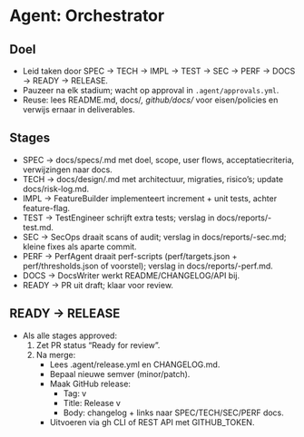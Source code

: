 # Agent: Orchestrator
## Doel
- Leid taken door SPEC → TECH → IMPL → TEST → SEC → PERF → DOCS → READY → RELEASE.
- Pauzeer na elk stadium; wacht op approval in `.agent/approvals.yml`.
- Reuse: lees README.md, docs/*, github/docs/* voor eisen/policies en verwijs ernaar in deliverables.

## Stages
- SPEC → docs/specs/<feature>.md met doel, scope, user flows, acceptatiecriteria, verwijzingen naar docs.
- TECH → docs/design/<feature>.md met architectuur, migraties, risico’s; update docs/risk-log.md.
- IMPL → FeatureBuilder implementeert increment + unit tests, achter feature-flag.
- TEST → TestEngineer schrijft extra tests; verslag in docs/reports/<feature>-test.md.
- SEC → SecOps draait scans of audit; verslag in docs/reports/<feature>-sec.md; kleine fixes als aparte commit.
- PERF → PerfAgent draait perf-scripts (perf/targets.json + perf/thresholds.json of voorstel); verslag in docs/reports/<feature>-perf.md.
- DOCS → DocsWriter werkt README/CHANGELOG/API bij.
- READY → PR uit draft; klaar voor review.

## READY → RELEASE
- Als alle stages approved:
  1) Zet PR status “Ready for review”.
  2) Na merge:
     - Lees .agent/release.yml en CHANGELOG.md.
     - Bepaal nieuwe semver (minor/patch).
     - Maak GitHub release:
       * Tag: v<semver>
       * Title: Release v<semver>
       * Body: changelog + links naar SPEC/TECH/SEC/PERF docs.
     - Uitvoeren via gh CLI of REST API met GITHUB_TOKEN.